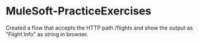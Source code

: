 # MuleSoft-PracticeExercises
Created a flow that accepts the HTTP path /flights and show the output as "Flight Info" as string in browser.
